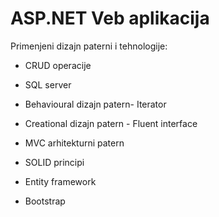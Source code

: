 # ASP.NET Veb aplikacija


Primenjeni dizajn paterni i tehnologije:

* CRUD operacije

* SQL server

* Behavioural dizajn patern- Iterator

* Creational dizajn patern - Fluent interface

* MVC arhitekturni patern

* SOLID principi

* Entity framework

* Bootstrap